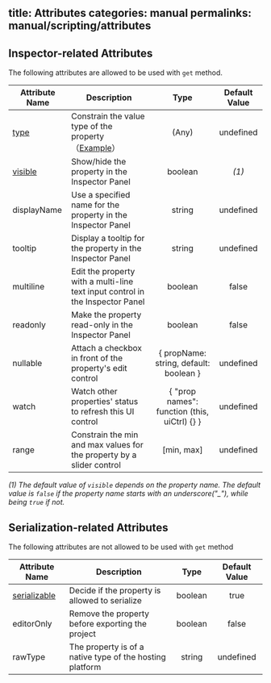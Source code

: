 title: Attributes
categories: manual
permalinks: manual/scripting/attributes
---

## Inspector-related Attributes

The following attributes are allowed to be used with `get` method.

Attribute Name | Description | Type | Default Value
--- | --- |:---:|:---:
[type](/manual/scripting/class#type) | Constrain the value type of the property（[Example](/manual/scripting/class#type)） | (Any) | undefined
[visible](/manual/scripting/class#visible) | Show/hide the property in the Inspector Panel | boolean | *(1)*
displayName  | Use a specified name for the property in the Inspector Panel | string | undefined
tooltip | Display a tooltip for the property in the Inspector Panel | string | undefined
multiline | Edit the property with a multi-line text input control in the Inspector Panel | boolean | false
readonly | Make the property read-only in the Inspector Panel | boolean | false
nullable | Attach a checkbox in front of the property's edit control | { propName: string, default: boolean } | undefined
watch | Watch other properties' status to refresh this UI control | { "prop names": function (this, uiCtrl) {} } | undefined
range | Constrain the min and max values for the property by a slider control | [min, max] | undefined

*(1) The default value of `visible` depends on the property name. The default value is `false` if the property name starts with an underscore("_"), while being `true` if not.*

## Serialization-related Attributes

The following attributes are not allowed to be used with `get` method

Attribute Name | Description | Type | Default Value
--- | --- |:---:|:---:
[serializable](/manual/scripting/class#serializable) | Decide if the property is allowed to serialize | boolean | true
editorOnly | Remove the property before exporting the project | boolean | false
rawType | The property is of a native type of the hosting platform | string | undefined
